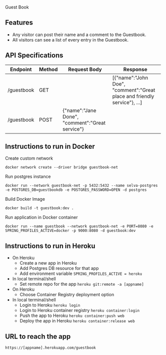 Guest Book

## Features
* Any visitor can post their name and a comment to the Guestbook.
* All visitors can see a list of every entry in the Guestbook.

## API Specifications
Endpoint    | Method| Request Body| Response
------------|-------|-------------|----------
/guestbook  |  GET  |             |[{"name":"John Doe", "comment":"Great place and friendly service"}, ...]
/guestbook  |  POST | {"name":"Jane Done", "comment":"Great service"}|


## Instructions to run in Docker
Create custom network

    docker network create --driver bridge guestbook-net

Run postgres instance

    docker run --network guestbook-net -p 5432:5432 --name selva-postgres -e POSTGRES_DB=guestbookdb -e POSTGRES_PASSWORD=OPEN -d postgres

Build Docker Image

    docker build -t guestbook:dev .

Run application in Docker container

    docker run --name guestbook --network guestbook-net -e PORT=8080 -e SPRING_PROFILES_ACTIVE=docker -p 9000:8080 -d guestbook:dev

## Instructions to run in Heroku
* On Heroku
    * Create a new app in Heroku
    * Add Postgres DB resource for that app
    * Add environment variable `SPRING_PROFILES_ACTIVE = heroku`
* In local terminal/shell
    * Set remote repo for the app `heroku git:remote -a [appname]`
* On Heroku
    * Choose Container Registry deployment option
* In local terminal/shell
    * Login to Heroku `heroku login`
    * Login to Heroku container registry `heroku container:login`
    * Push the app to Heroku `heroku container:push web`
    * Deploy the app in Heroku `heroku container:release web`

## URL to reach the app
`https://[appname].herokuapp.com/guestbook`
